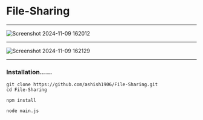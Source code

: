# File-Sharing
---

![Screenshot 2024-11-09 162012](https://github.com/user-attachments/assets/fd416bca-45b1-4b5f-bf13-8d8c21705f2f)

---

![Screenshot 2024-11-09 162129](https://github.com/user-attachments/assets/21ff5991-fa53-4f27-8e45-5d7e6324582b)

---
### Installation......

```
git clone https://github.com/ashish1906/File-Sharing.git
cd File-Sharing
```


```
npm install
```

```
node main.js
```
